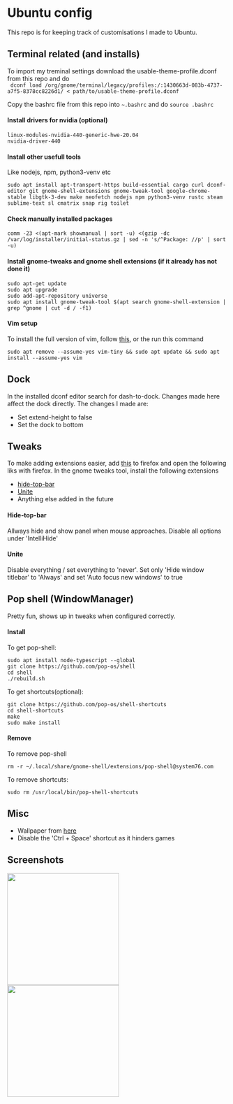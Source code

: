 # Ubuntu config

This repo is for keeping track of customisations I made to Ubuntu.

## Terminal related (and installs)
To import my treminal settings download the usable-theme-profile.dconf from this repo and do  
``` dconf load /org/gnome/terminal/legacy/profiles:/:1430663d-083b-4737-a7f5-8378cc8226d1/ < path/to/usable-theme-profile.dconf``` 

Copy the bashrc file from this repo into ```~.bashrc``` and do
``` source .bashrc ```

#### Install drivers for nvidia (optional)
```
linux-modules-nvidia-440-generic-hwe-20.04
nvidia-driver-440
```

#### Install other usefull tools
Like nodejs, npm, python3-venv etc
```
sudo apt install apt-transport-https build-essential cargo curl dconf-editor git gnome-shell-extensions gnome-tweak-tool google-chrome-stable libgtk-3-dev make neofetch nodejs npm python3-venv rustc steam sublime-text sl cmatrix snap rig toilet
```


#### Check manually installed packages
```
comm -23 <(apt-mark showmanual | sort -u) <(gzip -dc /var/log/installer/initial-status.gz | sed -n 's/^Package: //p' | sort -u)

```

#### Install gnome-tweaks and gnome shell extensions (if it already has not done it)
```
sudo apt-get update
sudo apt upgrade
sudo add-apt-repository universe
sudo apt install gnome-tweak-tool $(apt search gnome-shell-extension | grep ^gnome | cut -d / -f1)
```


#### Vim setup
To install the full version of vim, follow [this](https://www.simplified.guide/ubuntu/install-vim), or the run this command
```
sudo apt remove --assume-yes vim-tiny && sudo apt update && sudo apt install --assume-yes vim
```


## Dock
In the installed dconf editor search for dash-to-dock. Changes made here affect the dock directly. The changes I made are:
- Set extend-height to false
- Set the dock to bottom

## Tweaks
To make adding extensions easier, add [this](https://addons.mozilla.org/en-US/firefox/addon/gnome-shell-integration/) to firefox and open the following liks with firefox. In the gnome tweaks tool, install the following extensions
- [hide-top-bar](https://extensions.gnome.org/extension/545/hide-top-bar/)
- [Unite](https://extensions.gnome.org/extension/1287/unite/)
- Anything else added in the future

#### Hide-top-bar
Allways hide and show panel when mouse approaches. Disable all options under 'IntelliHide'

#### Unite
Disable everything / set everything to 'never'. Set only 'Hide window titlebar' to 'Always' and set 'Auto focus new windows' to true

## Pop shell (WindowManager)
Pretty fun, shows up in tweaks when configured correctly.

#### Install
To get pop-shell:
```
sudo apt install node-typescript --global
git clone https://github.com/pop-os/shell
cd shell
./rebuild.sh
```

To get shortcuts(optional):
```
git clone https://github.com/pop-os/shell-shortcuts
cd shell-shortcuts
make
sudo make install
```
#### Remove
To remove pop-shell
```
rm -r ~/.local/share/gnome-shell/extensions/pop-shell@system76.com
```
To remove shortcuts:
```
sudo rm /usr/local/bin/pop-shell-shortcuts
```

## Misc
- Wallpaper from [here](https://wallpapercave.com/w/KY7lCZb)
- Disable the 'Ctrl + Space' shortcut as it hinders games


## Screenshots
<img src="screenshots/screenshot1.png" height="256">
<img src="screenshots/screenshot2.png" height="256">
